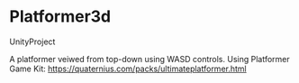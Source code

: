 # Platformer3d
UnityProject



A platformer veiwed from top-down using WASD controls.
Using Platformer Game Kit: https://quaternius.com/packs/ultimateplatformer.html
